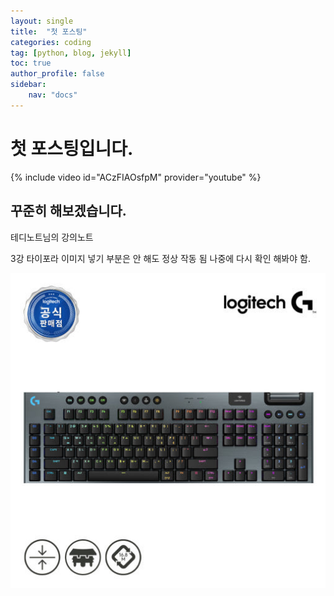 ```yaml
---
layout: single
title:  "첫 포스팅"
categories: coding
tag: [python, blog, jekyll]
toc: true
author_profile: false
sidebar:
    nav: "docs"
---
```




# 첫 포스팅입니다.

{% include video id="ACzFIAOsfpM" provider="youtube" %}

## 꾸준히 해보겠습니다.

테디노트님의 강의노트

3강 타이포라 이미지 넣기 부분은 안 해도 정상 작동 됨 나중에 다시 확인 해봐야 함.


![18502512048302401_1857995747](../images/2025-07-25-first/18502512048302401_1857995747.jpg)


